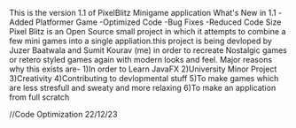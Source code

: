This is the version 1.1 of PixelBlitz Minigame application What's New in 1.1 -Added Platformer Game -Optimized Code -Bug Fixes -Reduced Code Size Pixel Blitz is an Open Source small project in which it attempts to combine a few mini games into a single appliation.this project is being devloped by Juzer Baatwala and Sumit Kourav (me) in order to recreate Nostalgic games or retero styled games again with modern looks and feel. Major reasons why this exists are- 1)In order to Learn JavaFX 2)University Minor Project 3)Creativity 4)Contributing to devlopmental stuff 5)To make games which are less stresfull and sweaty and more relaxing 6)To make an application from full scratch



//Code Optimization 22/12/23
